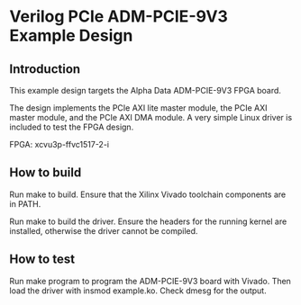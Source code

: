# Verilog PCIe ADM-PCIE-9V3 Example Design

## Introduction

This example design targets the Alpha Data ADM-PCIE-9V3 FPGA board.

The design implements the PCIe AXI lite master module, the PCIe AXI master
module, and the PCIe AXI DMA module.  A very simple Linux driver is included
to test the FPGA design.

FPGA: xcvu3p-ffvc1517-2-i

## How to build

Run make to build.  Ensure that the Xilinx Vivado toolchain components are
in PATH.

Run make to build the driver.  Ensure the headers for the running kernel are
installed, otherwise the driver cannot be compiled.

## How to test

Run make program to program the ADM-PCIE-9V3 board with Vivado.  Then load the
driver with insmod example.ko.  Check dmesg for the output.


